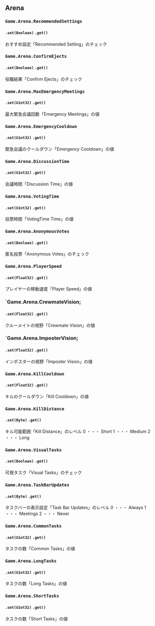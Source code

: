 
## Arena
### `Game.Arena.RecommendedSettings`
#### `.set(Boolean)` `.get()`
おすすめ設定「Recommended Setting」のチェック

### `Game.Arena.ConfirmEjects`
#### `.set(Boolean)` `.get()`
役職結果「Confirm Ejects」のチェック

### `Game.Arena.MaxEmergencyMeetings`
#### `.set(Uint32)` `.get()`
最大緊急会議回数「Emergency Meetings」の値

### `Game.Arena.EmergencyCooldown`
#### `.set(Uint32)` `.get()`
緊急会議のクールダウン「Emergency Cooldown」の値

### `Game.Arena.DiscussionTime`
#### `.set(Uint32)` `.get()`
会議時間「Discussion Time」の値

### `Game.Arena.VotingTime`
#### `.set(Uint32)` `.get()`
投票時間「VotingTime Time」の値

### `Game.Arena.AnonymousVotes`
#### `.set(Boolean)` `.get()`
匿名投票「Anonymous Votes」のチェック

### `Game.Arena.PlayerSpeed`
#### `.set(Float32)` `.get()`
プレイヤーの移動速度「Player Speed」の値

### `Game.Arena.CrewmateVision;
#### `.set(Float32)` `.get()`
クルーメイトの視野「Crewmate Vision」の値

### `Game.Arena.ImposterVision;
#### `.set(Float32)` `.get()`
インポスターの視野「Imposter Vision」の値

### `Game.Arena.KillCooldown`
#### `.set(Float32)` `.get()`
キルのクールダウン「Kill Cooldown」の値

### `Game.Arena.KillDistance`
#### `.set(Byte)` `.get()`
キル可能範囲「Kill Distance」のレベル
0 ・・・ Short
1 ・・・ Medium
2 ・・・ Long

### `Game.Arena.VisualTasks`
#### `.set(Boolean)` `.get()`
可視タスク「Visual Tasks」のチェック

### `Game.Arena.TaskBarUpdates`
#### `.set(Byte)` `.get()`
タスクバーの表示設定「Task Bar Updates」のレベル
0 ・・・ Always
1 ・・・ Meetings
2 ・・・ Never

### `Game.Arena.CommonTasks`
#### `.set(Uint32)` `.get()`
タスクの数「Common Tasks」の値

### `Game.Arena.LongTasks`
#### `.set(Uint32)` `.get()`
タスクの数「Long Tasks」の値

### `Game.Arena.ShortTasks`
#### `.set(Uint32)` `.get()`
タスクの数「Short Tasks」の値
